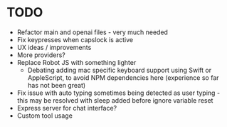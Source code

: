 # TODO

- Refactor main and openai files - very much needed
- Fix keypresses when capslock is active
- UX ideas / improvements
- More providers?
- Replace Robot JS with something lighter
  - Debating adding mac specific keyboard support using Swift or AppleScript, to avoid NPM dependencies here (experience so far has not been great)
- Fix issue with auto typing sometimes being detected as user typing - this may be resolved with sleep added before ignore variable reset
- Express server for chat interface?
- Custom tool usage
